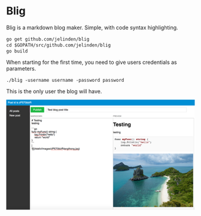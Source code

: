 # Blig

Blig is a markdown blog maker. Simple, with code syntax highlighting.

```
go get github.com/jelinden/blig
cd $GOPATH/src/github.com/jelinden/blig
go build
``` 

When starting for the first time, you need to give users credentials as parameters.

```
./blig -username username -password password
```

This is the only user the blog will have.

![](https://github.com/jelinden/blig/raw/master/blig.png)